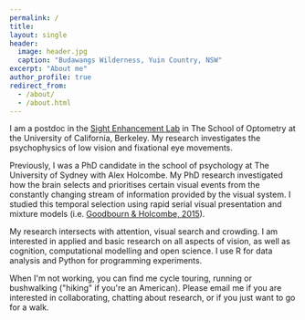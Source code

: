```yaml
---
permalink: /
title: 
layout: single
header:
  image: header.jpg
  caption: "Budawangs Wilderness, Yuin Country, NSW"
excerpt: "About me"
author_profile: true
redirect_from: 
  - /about/
  - /about.html
---
```


I am a postdoc in the [Sight Enhancement Lab](http://selab.berkeley.edu/) in The School of Optometry at the University of California, Berkeley. My research investigates the psychophysics of low vision and fixational eye movements.

Previously, I was a PhD candidate in the school of psychology at The University of Sydney with Alex Holcombe. My PhD research investigated how the brain selects and prioritises certain visual events from the constantly changing stream of information provided by the visual system. I studied this temporal selection using rapid serial visual presentation and mixture models (i.e. [Goodbourn & Holcombe, 2015](http://www.psych.usyd.edu.au/staff/alexh/research/papers/GoodbournHolcombe2015_Postprint_1_0.pdf)). 

My research intersects with attention, visual search and crowding. I am interested in applied and basic research on all aspects of vision, as well as cognition, computational modelling and open science. I use R for data analysis and Python for programming experiments. 

When I'm not working, you can find me cycle touring, running or bushwalking ("hiking" if you're an American). Please email me if you are interested in collaborating, chatting about research, or if you just want to go for a walk. 

